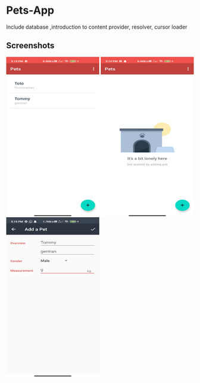 # Pets-App
Include database ,introduction to content provider, resolver, cursor loader

## Screenshots

<img src="https://github.com/KishorKokate/Pets-App/raw/master/app/src/main/res/drawable/img1.jpg?raw=true" alt="Screenshot1"  width="250" height="430" align="left">
<img src="https://github.com/KishorKokate/Pets-App/blob/master/app/src/main/res/drawable/img3.jpg?raw=true" alt="Screenshot1"  width="250" height="430" align="right">
<img src="https://github.com/KishorKokate/Pets-App/blob/master/app/src/main/res/drawable/img2.jpg?raw=true" alt="Screenshot1"  width="250" height="430" align="center">
